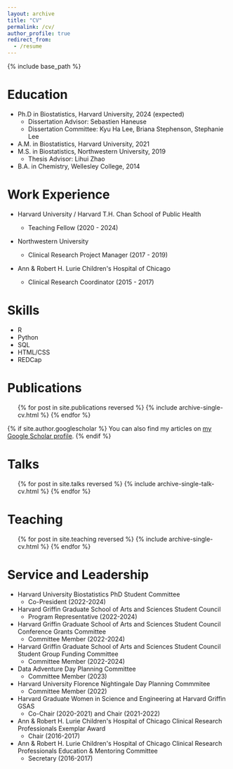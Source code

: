 ```yaml
---
layout: archive
title: "CV"
permalink: /cv/
author_profile: true
redirect_from:
  - /resume
---
```


{% include base_path %}

Education
======
* Ph.D in Biostatistics, Harvard University, 2024 (expected)
  * Dissertation Advisor: Sebastien Haneuse
  * Dissertation Committee: Kyu Ha Lee, Briana Stephenson, Stephanie Lee
* A.M. in Biostatistics, Harvard University, 2021
* M.S. in Biostatistics, Northwestern University, 2019
  * Thesis Advisor: Lihui Zhao  
* B.A. in Chemistry, Wellesley College, 2014

Work Experience
======
* Harvard University / Harvard T.H. Chan School of Public Health
  * Teaching Fellow (2020 - 2024)

* Northwestern University 
  * Clinical Research Project Manager (2017 - 2019)
  
* Ann & Robert H. Lurie Children's Hospital of Chicago
  * Clinical Research Coordinator (2015 - 2017)
  
Skills
======
* R
* Python
* SQL
* HTML/CSS
* REDCap

Publications
======
  <ul>{% for post in site.publications reversed %}
    {% include archive-single-cv.html %}
  {% endfor %}</ul>

  {% if site.author.googlescholar %}
    You can also find my articles on <a href="{{site.author.googlescholar}}">my Google Scholar profile</a>.
  {% endif %}
  
Talks
======
  <ul>{% for post in site.talks reversed %}
    {% include archive-single-talk-cv.html  %}
  {% endfor %}</ul>
  
Teaching
======
  <ul>{% for post in site.teaching reversed %}
    {% include archive-single-cv.html %}
  {% endfor %}</ul>
  
Service and Leadership
======
* Harvard University Biostatistics PhD Student Committee
  * Co-President (2022-2024)  
* Harvard Griffin Graduate School of Arts and Sciences Student Council
  * Program Representative (2022-2024)  
* Harvard Griffin Graduate School of Arts and Sciences Student Council Conference Grants Committee
  * Committee Member (2022-2024)  
* Harvard Griffin Graduate School of Arts and Sciences Student Council Student Group Funding Committee
  * Committee Member (2022-2024)
* Data Adventure Day Planning Committee
  * Committee Member (2023)  
* Harvard University Florence Nightingale Day Planning Commmitee
  * Committee Member (2022)  
* Harvard Graduate Women in Science and Engineering at Harvard Griffin GSAS
  * Co-Chair (2020-2021) and Chair (2021-2022)
* Ann & Robert H. Lurie Children's Hospital of Chicago Clinical Research Professionals Exemplar Award
  * Chair (2016-2017)  
* Ann & Robert H. Lurie Children's Hospital of Chicago Clinical Research Professionals Education & Mentoring Committee
  * Secretary (2016-2017)
